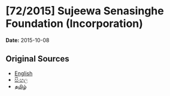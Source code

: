 # [72/2015] Sujeewa Senasinghe Foundation (Incorporation)

**Date:** 2015-10-08

## Original Sources

- [English](https://documents.gov.lk/view/bills/2015/10/72-2015_E.pdf)
- [සිංහල](https://documents.gov.lk/view/bills/2015/10/72-2015_S.pdf)
- [தமிழ்](https://documents.gov.lk/view/bills/2015/10/72-2015_T.pdf)
